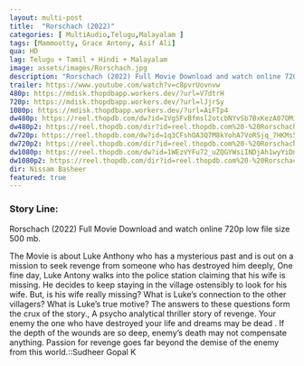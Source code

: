 ```yaml
---
layout: multi-post
title:  "Rorschach (2022)"
categories: [ MultiAudio,Telugu,Malayalam ]
tags: [Mammootty, Grace Antony, Asif Ali]
qua: HD
lag: Telugu + Tamil + Hindi + Malayalam
image: assets/images/Rorschach.jpg
description: "Rorschach (2022) Full Movie Download and watch online 720p low file size 500 mb."
trailer: https://www.youtube.com/watch?v=c8pvrUovnvw
480p: https://mdisk.thopdbapp.workers.dev/?url=V7dtrH
720p: https://mdisk.thopdbapp.workers.dev/?url=lJjrSy
1080p: https://mdisk.thopdbapp.workers.dev/?url=AiFTp4
dw480p: https://reel.thopdb.com/dw?id=1VgSFvBfmsl2otcbNYvSb7BxKezA07OMi
dw480p2: https://reel.thopdb.com/dir?id=reel.thopdb.com%20-%20Rorschach%20(2022)%20720p%20DSNP%20WEBRip%20x265%2010bit%20(AAC%202.0)%20[Tel%20+%20Tam%20+%20Hin%20+%20Mal]%20ESubs.mkv
dw720p: https://reel.thopdb.com/dw?id=1q3CFshOA3Q7M8kYohA7VoRSjq_7HKMs5
dw720p2: https://reel.thopdb.com/dir?id=reel.thopdb.com%20-%20Rorschach%20(2022)%20720p%20DSNP%20WEB-DL%20x265%20(AAC%202.0)%20[Tel%20+%20Tam%20+%20Hin%20+%20Mal]%20ESubs.mkv
dw1080p: https://reel.thopdb.com/dw?id=1WEzVYFu72_uZQGYWsiINDjAh1wyYiDn7
dw1080p2: https://reel.thopdb.com/dir?id=reel.thopdb.com%20-%20Rorschach%20(2022)%201080p%20DSNP%20WEBRip%20x265%2010bit%20(DD+%205.1%20-%20192Kbps)%20[Tel%20+%20Tam%20+%20Hin%20+%20Mal]%20ESubs.mkv
dir: Nissam Basheer
featured: true
---
```


### Story Line:
Rorschach (2022) Full Movie Download and watch online 720p low file size 500 mb.

The Movie is about Luke Anthony who has a mysterious past and is out on a mission to seek revenge from someone who has destroyed him deeply, One fine day, Luke Antony walks into the police station claiming that his wife is missing. He decides to keep staying in the village ostensibly to look for his wife. But, is his wife really missing? What is Luke’s connection to the other villagers? What is Luke’s true motive? The answers to these questions form the crux of the story., A psycho analytical thriller story of revenge. Your enemy the one who have destroyed your life and dreams may be dead . If the depth of the wounds are so deep, enemy’s death may not compensate anything. Passion for revenge goes far beyond the demise of the enemy from this world.::Sudheer Gopal K

